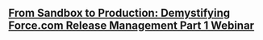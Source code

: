 ## [From Sandbox to Production: Demystifying Force.com Release Management Part 1 Webinar](http://www.youtube.com/watch?v=_5TY8lrOoQM)
